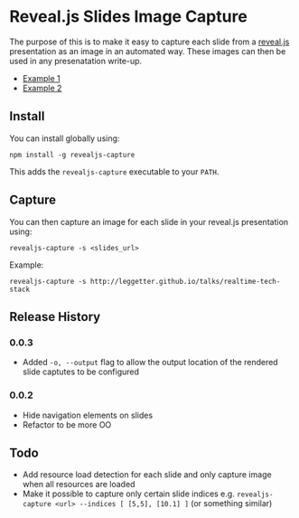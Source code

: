 # Reveal.js Slides Image Capture

The purpose of this is to make it easy to capture each slide from a [reveal.js](https://github.com/hakimel/reveal.js) presentation as an image in an automated way. These images can then be used in any presenatation write-up.

* [Example 1](http://www.leggetter.co.uk/2013/10/28/history-background-benefits-use-cases-realtime.html)
* [Example 2](http://www.leggetter.co.uk/2013/10/31/fundamentals-realtime-web-realtime-web-functionality.html)

## Install

You can install globally using:

    npm install -g revealjs-capture

This adds the `revealjs-capture` executable to your `PATH`.

## Capture

You can then capture an image for each slide in your reveal.js presentation using:

    revealjs-capture -s <slides_url>

Example:

    revealjs-capture -s http://leggetter.github.io/talks/realtime-tech-stack

## Release History

### 0.0.3

* Added `-o, --output` flag to allow the output location of the rendered slide captutes to be configured

### 0.0.2

* Hide navigation elements on slides
* Refactor to be more OO

## Todo

* Add resource load detection for each slide and only capture image when all resources are loaded
* Make it possible to capture only certain slide indices e.g. `revealjs-capture <url> --indices [ [5,5], [10.1] ]` (or something similar)